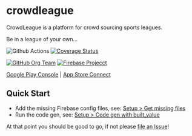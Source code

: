 # crowdleague

CrowdLeague is a platform for crowd sourcing sports leagues. 

Be in a league of your own...

![Github Actions](https://github.com/crowdleague/crowdleague/workflows/tests/badge.svg)
[![Coverage Status](https://coveralls.io/repos/github/crowdleague/crowdleague/badge.svg?branch=dev)](https://coveralls.io/github/crowdleague/crowdleague?branch=dev)

[![GitHub Org Team](https://img.shields.io/badge/github%20-%23121011.svg?&style=for-the-badge&logo=github&logoColor=white)](https://github.com/orgs/crowdleague/teams/crowdleague) 
[![Firebase Projecct](https://img.shields.io/badge/firebase%20-%23039BE5.svg?&style=for-the-badge&logo=firebase)](https://console.firebase.google.com/u/0/project/crowdleague1/overview)


[Google Play Console](https://play.google.com/console/developers/6095168526928626772/app/4973683335528364155/app-dashboard) | [App Store Connect](https://appstoreconnect.apple.com/WebObjects/iTunesConnect.woa/ra/ng/app/1506440961)

## Quick Start
- Add the missing Firebase config files, see: [Setup > Get missing files](https://github.com/crowdleague/crowdleague/wiki/Setup#get-missing-files)
- Run the code gen, see: [Setup > Code gen with built_value](https://github.com/crowdleague/crowdleague/wiki/Setup#code-gen-with-built_value)

At that point you should be good to go, if not please [file an Issue](https://github.com/crowdleague/crowdleague/issues/new/choose)!
